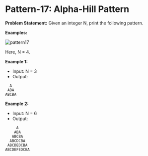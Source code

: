 # Pattern-17: Alpha-Hill Pattern

**Problem Statement:** Given an integer N, print the following pattern.

**Examples:**

![pattern17](https://github.com/user-attachments/assets/bb632f9f-dc68-46fb-b387-8f28dfef6093)

Here, N = 4.

**Example 1:**
- Input: N = 3
- Output:
```
  A  
 ABA 
ABCBA
```

**Example 2:**
- Input: N = 6
- Output:
```
     A     
    ABA    
   ABCBA   
  ABCDCBA  
 ABCDEDCBA 
ABCDEFEDCBA
```















